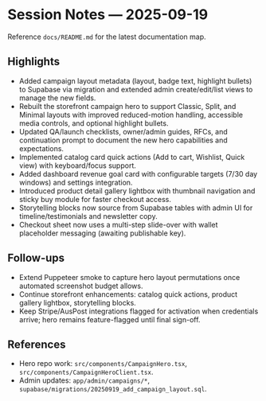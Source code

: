 # Session Notes — 2025-09-19

Reference `docs/README.md` for the latest documentation map.

## Highlights
- Added campaign layout metadata (layout, badge text, highlight bullets) to Supabase via migration and extended admin create/edit/list views to manage the new fields.
- Rebuilt the storefront campaign hero to support Classic, Split, and Minimal layouts with improved reduced-motion handling, accessible media controls, and optional highlight bullets.
- Updated QA/launch checklists, owner/admin guides, RFCs, and continuation prompt to document the new hero capabilities and expectations.
- Implemented catalog card quick actions (Add to cart, Wishlist, Quick view) with keyboard/focus support.
- Added dashboard revenue goal card with configurable targets (7/30 day windows) and settings integration.
- Introduced product detail gallery lightbox with thumbnail navigation and sticky buy module for faster checkout access.
- Storytelling blocks now source from Supabase tables with admin UI for timeline/testimonials and newsletter copy.
- Checkout sheet now uses a multi-step slide-over with wallet placeholder messaging (awaiting publishable key).

## Follow-ups
- Extend Puppeteer smoke to capture hero layout permutations once automated screenshot budget allows.
- Continue storefront enhancements: catalog quick actions, product gallery lightbox, storytelling blocks.
- Keep Stripe/AusPost integrations flagged for activation when credentials arrive; hero remains feature-flagged until final sign-off.

## References
- Hero repo work: `src/components/CampaignHero.tsx`, `src/components/CampaignHeroClient.tsx`.
- Admin updates: `app/admin/campaigns/*`, `supabase/migrations/20250919_add_campaign_layout.sql`.
